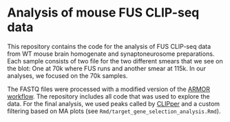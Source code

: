 # Analysis of mouse FUS CLIP-seq data

This repository contains the code for the analysis of FUS CLIP-seq data from WT mouse brain homogenate and synaptoneurosome preparations. Each sample consists of two file for the two different smears that we see on the blot: One at 70k where FUS runs and another smear at 115k. In our analyses, we focused on the 70k samples.

The FASTQ files were processed with a modified version of the [ARMOR workflow](https://github.com/csoneson/ARMOR). The repository includes all code that was used to explore the data. For the final analysis, we used peaks called by [CLIPper](https://github.com/YeoLab/clipper) and a custom filtering based on MA plots (see `Rmd/target_gene_selection_analysis.Rmd`).

